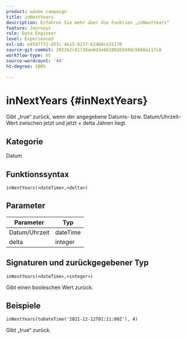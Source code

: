 ```yaml
---
product: adobe campaign
title: inNextYears
description: Erfahren Sie mehr über die Funktion „inNextYears“
feature: Journeys
role: Data Engineer
level: Experienced
exl-id: e4597772-d53c-4e15-8237-b2460ce31170
source-git-commit: 2022b2c81738ae6d3e66280265948c5b88a117c8
workflow-type: ht
source-wordcount: '44'
ht-degree: 100%

---
```


# inNextYears {#inNextYears}

Gibt „true“ zurück, wenn der angegebene Datums- bzw. Datum/Uhrzeit-Wert zwischen jetzt und jetzt + delta Jahren liegt.

## Kategorie

Datum

## Funktionssyntax

`inNextYears(<dateTime>,<delta>)`

## Parameter

| Parameter | Typ |
|-----------|------------------|
| Datum/Uhrzeit | dateTime |
| delta | integer |

## Signaturen und zurückgegebener Typ

`inNextYears(<dateTime>,<integer>)`

Gibt einen booleschen Wert zurück.

## Beispiele

`inNextYears(toDateTime('2021-12-12T01:11:00Z'), 4)`

Gibt „true“ zurück.
